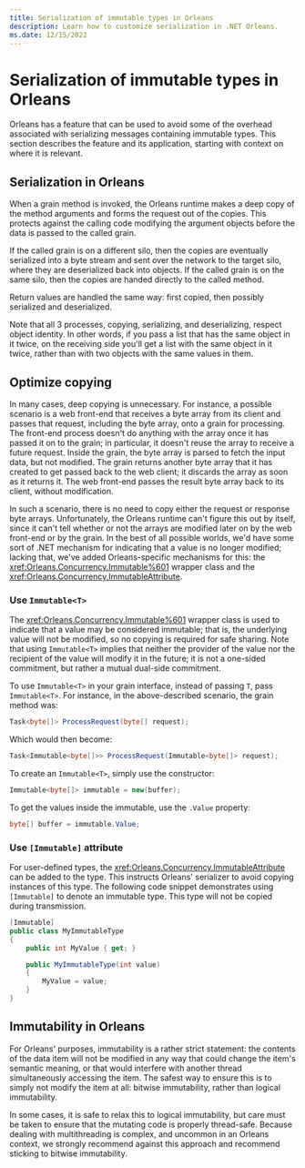 ```yaml
---
title: Serialization of immutable types in Orleans
description: Learn how to customize serialization in .NET Orleans.
ms.date: 12/15/2022
---
```


# Serialization of immutable types in Orleans

Orleans has a feature that can be used to avoid some of the overhead associated with serializing messages containing immutable types. This section describes the feature and its application, starting with context on where it is relevant.

## Serialization in Orleans

When a grain method is invoked, the Orleans runtime makes a deep copy of the method arguments and forms the request out of the copies. This protects against the calling code modifying the argument objects before the data is passed to the called grain.

If the called grain is on a different silo, then the copies are eventually serialized into a byte stream and sent over the network to the target silo, where they are deserialized back into objects. If the called grain is on the same silo, then the copies are handed directly to the called method.

Return values are handled the same way: first copied, then possibly serialized and deserialized.

Note that all 3 processes, copying, serializing, and deserializing, respect object identity. In other words, if you pass a list that has the same object in it twice, on the receiving side you'll get a list with the same object in it twice, rather than with two objects with the same values in them.

## Optimize copying

In many cases, deep copying is unnecessary. For instance, a possible scenario is a web front-end that receives a byte array from its client and passes that request, including the byte array, onto a grain for processing. The front-end process doesn't do anything with the array once it has passed it on to the grain; in particular, it doesn't reuse the array to receive a future request. Inside the grain, the byte array is parsed to fetch the input data, but not modified. The grain returns another byte array that it has created to get passed back to the web client; it discards the array as soon as it returns it. The web front-end passes the result byte array back to its client, without modification.

In such a scenario, there is no need to copy either the request or response byte arrays. Unfortunately, the Orleans runtime can't figure this out by itself, since it can't tell whether or not the arrays are modified later on by the web front-end or by the grain. In the best of all possible worlds, we'd have some sort of .NET mechanism for indicating that a value is no longer modified; lacking that, we've added Orleans-specific mechanisms for this: the <xref:Orleans.Concurrency.Immutable%601> wrapper class and the <xref:Orleans.Concurrency.ImmutableAttribute>.

### Use `Immutable<T>`

The <xref:Orleans.Concurrency.Immutable%601> wrapper class is used to indicate that a value may be considered immutable; that is, the underlying value will not be modified, so no copying is required for safe sharing. Note that using `Immutable<T>` implies that neither the provider of the value nor the recipient of the value will modify it in the future; it is not a one-sided commitment, but rather a mutual dual-side commitment.

To use `Immutable<T>` in your grain interface, instead of passing `T`, pass `Immutable<T>`. For instance, in the above-described scenario, the grain method was:

```csharp
Task<byte[]> ProcessRequest(byte[] request);
```

Which would then become:

```csharp
Task<Immutable<byte[]>> ProcessRequest(Immutable<byte[]> request);
```

To create an `Immutable<T>`, simply use the constructor:

```csharp
Immutable<byte[]> immutable = new(buffer);
```

To get the values inside the immutable, use the `.Value` property:

```csharp
byte[] buffer = immutable.Value;
```

### Use `[Immutable]` attribute

For user-defined types, the <xref:Orleans.Concurrency.ImmutableAttribute> can be added to the type. This instructs Orleans' serializer to avoid copying instances of this type.
The following code snippet demonstrates using `[Immutable]` to denote an immutable type. This type will not be copied during transmission.

```csharp
[Immutable]
public class MyImmutableType
{
    public int MyValue { get; }

    public MyImmutableType(int value)
    {
        MyValue = value;
    }
}
```

## Immutability in Orleans

For Orleans' purposes, immutability is a rather strict statement: the contents of the data item will not be modified in any way that could change the item's semantic meaning, or that would interfere with another thread simultaneously accessing the item. The safest way to ensure this is to simply not modify the item at all: bitwise immutability, rather than logical immutability.

In some cases, it is safe to relax this to logical immutability, but care must be taken to ensure that the mutating code is properly thread-safe. Because dealing with multithreading is complex, and uncommon in an Orleans context, we strongly recommend against this approach and recommend sticking to bitwise immutability.
